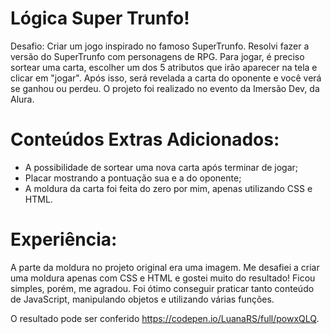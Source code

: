 # Lógica Super Trunfo!

Desafio: Criar um jogo inspirado no famoso SuperTrunfo.
Resolvi fazer a versão do SuperTrunfo com personagens de RPG. Para jogar, é preciso sortear uma carta, escolher um dos 5 atributos que irão aparecer na tela e clicar em "jogar". Após isso, será revelada a carta do oponente e você verá se ganhou ou perdeu. O projeto foi realizado no evento da Imersão Dev, da Alura.

# Conteúdos Extras Adicionados:

* A possibilidade de sortear uma nova carta após terminar de jogar;
* Placar mostrando a pontuação sua e a do oponente;
* A moldura da carta foi feita do zero por mim, apenas utilizando CSS e HTML.

# Experiência:

A parte da moldura no projeto original era uma imagem. Me desafiei a criar uma moldura apenas com CSS e HTML e gostei muito do resultado! Ficou simples, porém, me agradou. Foi ótimo conseguir praticar tanto conteúdo de JavaScript, manipulando objetos e utilizando várias funções.

O resultado pode ser conferido https://codepen.io/LuanaRS/full/powxQLQ.
